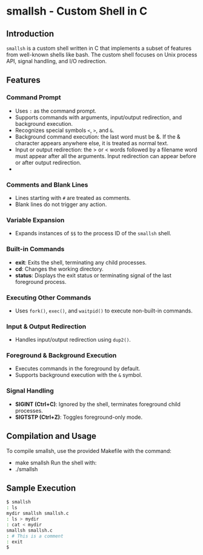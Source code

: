 # smallsh - Custom Shell in C

## Introduction

`smallsh` is a custom shell written in C that implements a subset of features from well-known shells like bash. The custom shell focuses on Unix process API, signal handling, and I/O redirection.

## Features

### Command Prompt

- Uses `:` as the command prompt.
- Supports commands with arguments, input/output redirection, and background execution.
- Recognizes special symbols `<`, `>`, and `&`.
- Background command execution: the last word must be &. If the & character appears anywhere else, it is treated as normal text.
- Input or output redirection: the > or < words followed by a filename word must appear after all the arguments. Input redirection can appear before or after output redirection.
- 

### Comments and Blank Lines

- Lines starting with `#` are treated as comments.
- Blank lines do not trigger any action.

### Variable Expansion

- Expands instances of `$$` to the process ID of the `smallsh` shell.

### Built-in Commands

- **exit**: Exits the shell, terminating any child processes.
- **cd**: Changes the working directory.
- **status**: Displays the exit status or terminating signal of the last foreground process.

### Executing Other Commands

- Uses `fork()`, `exec()`, and `waitpid()` to execute non-built-in commands.

### Input & Output Redirection

- Handles input/output redirection using `dup2()`.

### Foreground & Background Execution

- Executes commands in the foreground by default.
- Supports background execution with the `&` symbol.

### Signal Handling

- **SIGINT (Ctrl+C)**: Ignored by the shell, terminates foreground child processes.
- **SIGTSTP (Ctrl+Z)**: Toggles foreground-only mode.

## Compilation and Usage
To compile smallsh, use the provided Makefile with the command:
- make smallsh
Run the shell with:
- ./smallsh

## Sample Execution

```bash
$ smallsh
: ls
mydir smallsh smallsh.c
: ls > mydir
: cat < mydir
smallsh smallsh.c
: # This is a comment
: exit
$


